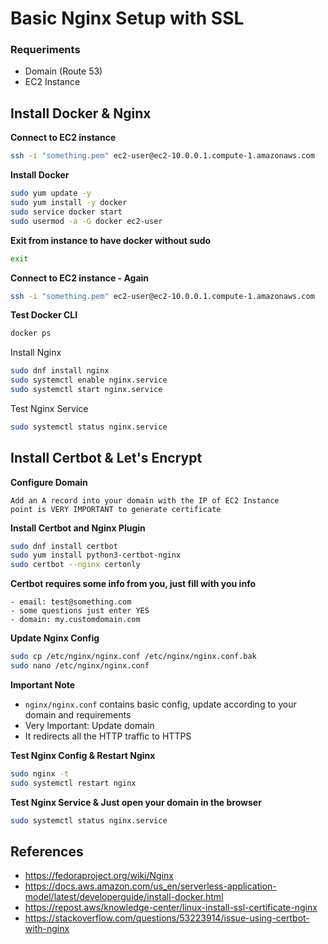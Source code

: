 # Basic Nginx Setup with SSL

### Requeriments 

- Domain (Route 53)
- EC2 Instance 

## Install Docker & Nginx

**Connect to EC2 instance**

```sh
ssh -i "something.pem" ec2-user@ec2-10.0.0.1.compute-1.amazonaws.com
```

**Install Docker**

```sh
sudo yum update -y
sudo yum install -y docker
sudo service docker start
sudo usermod -a -G docker ec2-user
```

**Exit from instance to have docker without sudo**

```sh
exit
```

**Connect to EC2 instance - Again**

```sh
ssh -i "something.pem" ec2-user@ec2-10.0.0.1.compute-1.amazonaws.com
```

**Test Docker CLI**

```sh
docker ps
```

Install Nginx

```sh
sudo dnf install nginx
sudo systemctl enable nginx.service
sudo systemctl start nginx.service
```

Test Nginx Service 

```sh
sudo systemctl status nginx.service
```

## Install Certbot & Let's Encrypt 

**Configure Domain**

```
Add an A record into your domain with the IP of EC2 Instance
point is VERY IMPORTANT to generate certificate
```

**Install Certbot and Nginx Plugin**

```sh
sudo dnf install certbot
sudo yum install python3-certbot-nginx
sudo certbot --nginx certonly
```

**Certbot requires some info from you, just fill with you info**

```
- email: test@something.com
- some questions just enter YES
- domain: my.customdomain.com
```

**Update Nginx Config**

```sh
sudo cp /etc/nginx/nginx.conf /etc/nginx/nginx.conf.bak
sudo nano /etc/nginx/nginx.conf
```

**Important Note**

- `nginx/nginx.conf` contains basic config, update according to your domain and requirements 
- Very Important: Update domain
- It redirects all the HTTP traffic to HTTPS

**Test Nginx Config & Restart Nginx**

```sh
sudo nginx -t
sudo systemctl restart nginx
```

**Test Nginx Service & Just open your domain in the browser**

```sh
sudo systemctl status nginx.service
```

## References

- https://fedoraproject.org/wiki/Nginx
- https://docs.aws.amazon.com/us_en/serverless-application-model/latest/developerguide/install-docker.html
- https://repost.aws/knowledge-center/linux-install-ssl-certificate-nginx
- https://stackoverflow.com/questions/53223914/issue-using-certbot-with-nginx
